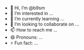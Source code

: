 - 👋 Hi, I’m @b9sm
- 👀 I’m interested in ...
- 🌱 I’m currently learning ...
- 💞️ I’m looking to collaborate on ...
- 📫 How to reach me ...
- 😄 Pronouns: ...
- ⚡ Fun fact: ...

<!---
b9sm/b9sm is a ✨ special ✨ repository because its `README.md` (this file) appears on your GitHub profile.
You can click the Preview link to take a look at your changes.
--->
